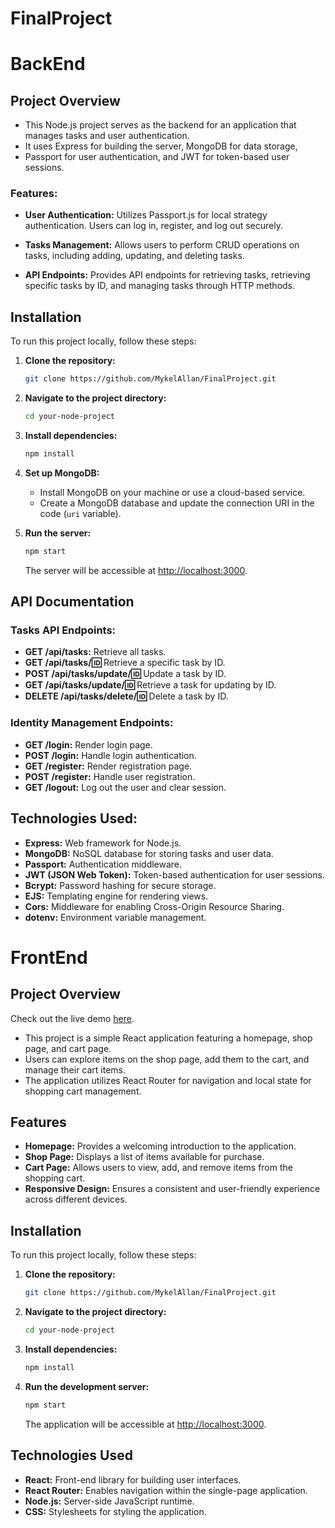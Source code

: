 # FinalProject

# BackEnd
## Project Overview
- This Node.js project serves as the backend for an application that manages tasks and user authentication. 
- It uses Express for building the server, MongoDB for data storage, 
- Passport for user authentication, and JWT for token-based user sessions.

### Features:

- **User Authentication:** Utilizes Passport.js for local strategy authentication. Users can log in, register, and log out securely.

- **Tasks Management:** Allows users to perform CRUD operations on tasks, including adding, updating, and deleting tasks.

- **API Endpoints:** Provides API endpoints for retrieving tasks, retrieving specific tasks by ID, and managing tasks through HTTP methods.

## Installation

To run this project locally, follow these steps:

1. **Clone the repository:**

    ```bash
    git clone https://github.com/MykelAllan/FinalProject.git
    ```

2. **Navigate to the project directory:**
    ```bash
    cd your-node-project
    ```

3. **Install dependencies:**
    ```bash
    npm install
    ```

4. **Set up MongoDB:**
    - Install MongoDB on your machine or use a cloud-based service.
    - Create a MongoDB database and update the connection URI in the code (`uri` variable).

5. **Run the server:**
    ```bash
    npm start
    ```
    The server will be accessible at [http://localhost:3000](http://localhost:3000).

## API Documentation

### Tasks API Endpoints:

- **GET /api/tasks:** Retrieve all tasks.
- **GET /api/tasks/:id:** Retrieve a specific task by ID.
- **POST /api/tasks/update/:id:** Update a task by ID.
- **GET /api/tasks/update/:id:** Retrieve a task for updating by ID.
- **DELETE /api/tasks/delete/:id:** Delete a task by ID.

### Identity Management Endpoints:

- **GET /login:** Render login page.
- **POST /login:** Handle login authentication.
- **GET /register:** Render registration page.
- **POST /register:** Handle user registration.
- **GET /logout:** Log out the user and clear session.

## Technologies Used:

- **Express:** Web framework for Node.js.
- **MongoDB:** NoSQL database for storing tasks and user data.
- **Passport:** Authentication middleware.
- **JWT (JSON Web Token):** Token-based authentication for user sessions.
- **Bcrypt:** Password hashing for secure storage.
- **EJS:** Templating engine for rendering views.
- **Cors:** Middleware for enabling Cross-Origin Resource Sharing.
- **dotenv:** Environment variable management.


# FrontEnd
## Project Overview
Check out the live demo [here](https://frontend-lime-two-63.vercel.app/).

- This project is a simple React application featuring a homepage, shop page, and cart page. 
- Users can explore items on the shop page, add them to the cart, and manage their cart items. 
- The application utilizes React Router for navigation and local state for shopping cart management.
## Features

- **Homepage:** Provides a welcoming introduction to the application.
- **Shop Page:** Displays a list of items available for purchase.
- **Cart Page:** Allows users to view, add, and remove items from the shopping cart.
- **Responsive Design:** Ensures a consistent and user-friendly experience across different devices.

## Installation

To run this project locally, follow these steps:

1. **Clone the repository:**

    ```bash
    git clone https://github.com/MykelAllan/FinalProject.git
    ```

2. **Navigate to the project directory:**

    ```bash
    cd your-node-project
    ```

3. **Install dependencies:**

    ```bash
    npm install
    ```

4. **Run the development server:**

    ```bash
    npm start
    ```

    The application will be accessible at [http://localhost:3000](http://localhost:3000).

## Technologies Used

- **React:** Front-end library for building user interfaces.
- **React Router:** Enables navigation within the single-page application.
- **Node.js:** Server-side JavaScript runtime.
- **CSS:** Stylesheets for styling the application.
